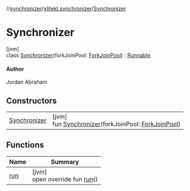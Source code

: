 //[synchronizer](../../../index.md)/[xlitekt.synchronizer](../index.md)/[Synchronizer](index.md)

# Synchronizer

[jvm]\
class [Synchronizer](index.md)(forkJoinPool: [ForkJoinPool](https://docs.oracle.com/javase/8/docs/api/java/util/concurrent/ForkJoinPool.html)) : [Runnable](https://docs.oracle.com/javase/8/docs/api/java/lang/Runnable.html)

#### Author

Jordan Abraham

## Constructors

| | |
|---|---|
| [Synchronizer](-synchronizer.md) | [jvm]<br>fun [Synchronizer](-synchronizer.md)(forkJoinPool: [ForkJoinPool](https://docs.oracle.com/javase/8/docs/api/java/util/concurrent/ForkJoinPool.html)) |

## Functions

| Name | Summary |
|---|---|
| [run](run.md) | [jvm]<br>open override fun [run](run.md)() |

